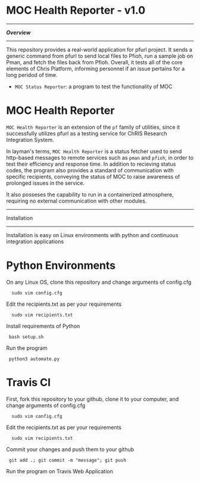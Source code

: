 # MOC Health Reporter - v1.0

********
***Overview***
********

This repository provides a real-world application for pfurl project. It sends a generic command from pfurl to send local files to Pfioh, run a sample job on Pman, and fetch the files back from Pfioh. Overall, it tests all of the core elements of Chris Platform, informing personnel if an issue pertains for a long peridod of time. 


- ``MOC Status Reporter``: a program to test the functionality of MOC 

MOC Health Reporter
=====

``MOC Health Reporter`` is an extension of the ``pf`` family of utilities, since it successfully utilizes pfurl as a testing service for ChRIS Research Integration System.

In layman's terms, ``MOC Health Reporter`` is a status fetcher used to send http-based messages to remote services such as ``pman`` and ``pfioh``, in order to test their efficiency and response time. In addition to recieving status codes, the program also provides a standard of communication with specific recipients, conveying the status of MOC to raise awareness of prolonged issues in the service. 

It also posseses the capability to run in a containerized atmosphere, requiring no external communication with other modules. 

************
Installation
************

Installation is easy on Linux environments with python and continuous integration applications

Python Environments
==========================

On any Linux OS, clone this repository and change arguments of config.cfg

      sudo vim config.cfg

Edit the recipients.txt as per your requirements

      sudo vim recipients.txt

Install requirements of Python

     bash setup.sh
     
Run the program 
     
     python3 automate.py


Travis CI
==========================

First, fork this repository to your github, clone it to your computer, and change arguments of config.cfg

      sudo vim config.cfg

Edit the recipients.txt as per your requirements

      sudo vim recipients.txt

Commit your changes and push them to your github

     git add .; git commit -m "message"; git push
     
Run the program on Travis Web Application 
     



